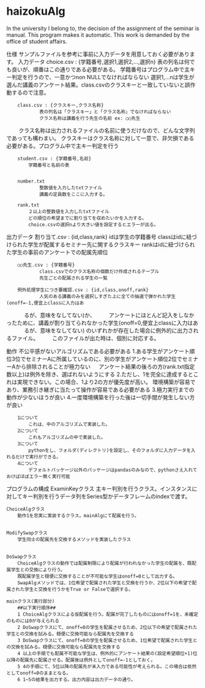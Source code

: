 # haizokuAlg
In the university I belong to, the decision of the assignment of the seminar is manual. This program makes it  automatic. This work is demanded by the office of student affairs.


仕様
サンプルファイルを参考に事前に入力データを用意しておく必要があります。
入力データ
  		choice.csv : {学籍番号,選択1,選択2,...,選択n}
    			表の列名は何でも良いが、順番はこの通りである必要がある。
   			 学籍番号はプログラム中で主キー判定を行うので、一意かつnon NULLでなければならない
    			選択1,...nは学生が選んだ講義のアンケート結果。class.csvのクラスキーと一致していないと誤作動するので注意。
  
		class.csv : {クラスキー,クラス名称}
    			表の列名は「クラスキー」と「クラス名称」でなければならない
    			クラス名称は講義を行う先生の名前 ex: ○○先生
　　 			クラス名称は出力されるファイルの名前に使うだけなので、どんな文字列であっても構わまい。
    			クラスキーはクラス名称に対して一意で、非欠損である必要がある。プログラム中で主キー判定を行う

		student.csv : {学籍番号,名前}
			学籍番号と名前の表		


		number.txt
    			整数値を入力したtxtファイル
    			講義の定員数をここに入力する。

		rank.txt
			２以上の整数値を入力したtxtファイル
			どの順位の希望までに割り当てを収めたいかを入力する。
			choice.csvの選択nより大きい値を設定するとエラーが出る。

出力データ
		割り当て.csv : {id,class,rank}
    			idは学生の学籍番号
    			classはidに紐づけられた学生が配属するセミナー先に関するクラスキー
    			rankはidに紐づけられた学生の事前のアンケートでの配属先順位

		○○先生.csv : {学籍番号}
    			class.csvでのクラス名称の個数だけ作成されるテーブル
    			先生ごとの配属される学生の一覧

		例外処理学生につき要確認.csv : {id,class,onoff,rank}
    			人気のある講義のみを選択しすぎた上に全ての抽選で弾かれた学生(onoff=-1,便宜上classに入力はあ
　　　			るが、意味をなしてない)か、
　　 			アンケートにほとんど記入をしなかったために、講義が割り当てられなかった学生(onoff=0,便宜上classに入力はあ
　　　			るが、意味をなしてない)
    			のいずれかが存在した場合に例外的に出力されるファイル。
　　 			このファイルが出た時は、個別に対応する。


    
    
動作
		不公平感がないアルゴリズムである必要がある
    			1.ある学生がアンケート順位3位でセミナーAに所属しているのに、別の学生がアンケート順位2位でセミナーAから排除されることが極力ない
　		アンケート結果の後ろの方(rank.txt指定数以上)は例外を除き、選ばれないようにする
    			2.ただし、1を完全に達成するとこれは実現できない。この場合、1より2の方が優先度が高い。
  		環境構築が容易であり、業務引き継ぎに当たって操作が容易である必要がある
    			3.極力実行までの動作が少ないほうが良い
    			4.一度環境構築を行った後は一切手間が発生しない方が良い
  
		1について
			これは、中のアルゴリズムで実装した。
		2について
			これもアルゴリズムの中で実装した。
		3について
			pythonをし、フォルダ(ディレクトリ)を設定し、そのフォルダに入力データを入れるだけで実行ができる。
		4について
			デフォルトパッケージ以外のパッケージはpandasのみなので、pythonさえ入れておけばほぼエラー無く実行可能
    
    
    
プログラムの構成
	ExaminKeyクラス
		主キー判別を行うクラス。インスタンスに対してキー判別を行うデータ列をSeries型かデータフレームのindexで渡す。

	ChoiceAlgクラス
		動作1を忠実に実装するクラス。mainAlgにて配属を行う。


	ModifySwapクラス
		学生同士の配属先を交換するメソッドを実装したクラス


	DoSwapクラス
		ChoiceAlgクラスの動作では配属制限により配属が行われなかった学生の配属を、既配属学生との交換により行う。
		既配属学生と穏便に交換することが不可能な学生はonoff=0として出力する。
		SwapAlgメソッドでは、1位希望で配属された学生と交換を行うか、2位以下の希望で配属された学生と交換を行うかをTrue or Falseで選択する。

	mainクラス(実行部分)
		##以下実行順序##
		1 ChoiceAlgクラスによる仮配属を行う。配属が完了したものにはonoff=1を、未確定のものには0が与えられる
		2 DoSwapクラスにて、onoff=0の学生を配属させるため、2位以下の希望で配属された学生との交換を試みる。穏便に交換可能なら配属先を交換する
		3 DoSwapクラスにて、onoff=0の学生を配属させるため、1位希望で配属された学生との交換を試みる。穏便に交換可能なら配属先を交換する
		4 以上の手順でも配属不可能な学生は、例外的にアンケート結果の(設定希望順位+1)位以降の配属先に配属させる。配属後は例外としてonoff=-1としておく。
		5 4の手順にて、5位以降の配属先が未入力である可能性が考えられる。この場合は依然としてonoff=0のままとなる。
		6 1~5の結果を出力する。出力内容は出力データの通り。
